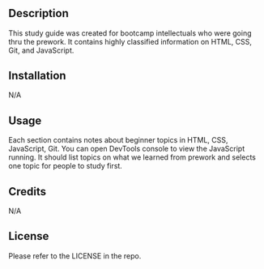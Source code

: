 # <Prework Study Guide Webpage>

## Description

This study guide was created for bootcamp intellectuals who were going thru the prework. It contains highly classified information on HTML, CSS, Git, and JavaScript.

## Installation

N/A

## Usage

Each section contains notes about beginner topics in HTML, CSS, JavaScript, Git. You can open DevTools console to view the JavaScript running. It should list topics 
on what we learned from prework and selects one topic for people to study first.

## Credits

N/A

## License

Please refer to the LICENSE in the repo.